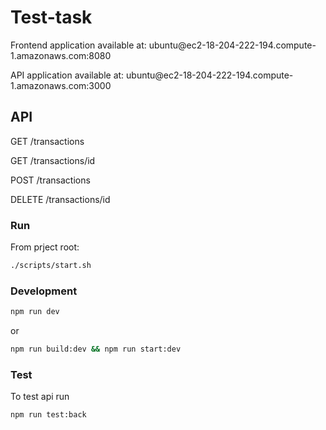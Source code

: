 # Test-task
<p>Frontend application available at: ubuntu@ec2-18-204-222-194.compute-1.amazonaws.com:8080</p>
<p>API application available at: ubuntu@ec2-18-204-222-194.compute-1.amazonaws.com:3000</p>

## API
<p>GET /transactions</p>
<p>GET /transactions/id</p>
<p>POST /transactions</p>
<p>DELETE /transactions/id</p>

### Run
From prject root:
```bash
./scripts/start.sh
```

### Development
```bash
npm run dev
```
or
```bash
npm run build:dev && npm run start:dev
```

### Test
To test api run
```bash
npm run test:back
```
